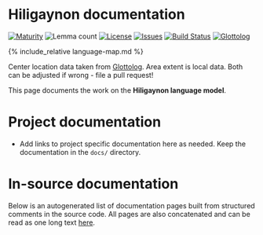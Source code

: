 # Hiligaynon documentation

<div class="twocolumn map" markdown="1">

[![Maturity](https://img.shields.io/endpoint?url=https%3A%2F%2Fraw.githubusercontent.com%2Fgiellalt%2Flang-hil%2Fgh-pages%2Fmaturity.json)](https://giellalt.github.io/MaturityClassification.html)
![Lemma count](https://img.shields.io/endpoint?url=https%3A%2F%2Fraw.githubusercontent.com%2Fgiellalt%2Flang-hil%2Fgh-pages%2Flemmacount.json)
[![License](https://img.shields.io/github/license/giellalt/lang-hil)](https://github.com/giellalt/lang-hil/blob/main/LICENSE)
[![Issues](https://img.shields.io/github/issues/giellalt/lang-hil)](https://github.com/giellalt/lang-hil/issues)
[![Build Status](https://builds.giellalt.org/api/badge/lang-hil?label=CI)](https://builds.giellalt.org/pipelines/lang-hil/builds/latest)
[![Glottolog](https://img.shields.io/badge/Glottolog-green)](https://glottolog.org/resource/languoid/id/hili1240)

{% include_relative language-map.md %}

Center location data taken from [Glottolog](https://glottolog.org/). Area extent is local data. Both can be adjusted if wrong - file a pull request!

</div>

This page documents the work on the **Hiligaynon language model**. 

# Project documentation

* Add links to project specific documentation here as needed. Keep the documentation in the `docs/` directory.

# In-source documentation

Below is an autogenerated list of documentation pages built from structured comments in the source code. All pages are also concatenated and can be read as one long text [here](hil.md).

